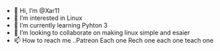 - 👋 Hi, I’m @Xar11
- 👀 I’m interested in Linux
- 🌱 I’m currently learning Pyhton 3
- 💞️ I’m looking to collaborate on making linux simple and esaier 
- 📫 How to reach me ..Patreon 
Each one Rech one each one teach one 

<!---
Xar11/Xar11 is a ✨ special ✨ repository because its `README.md` (this file) appears on your GitHub profile.
You can click the Preview link to take a look at your changes.
--->
